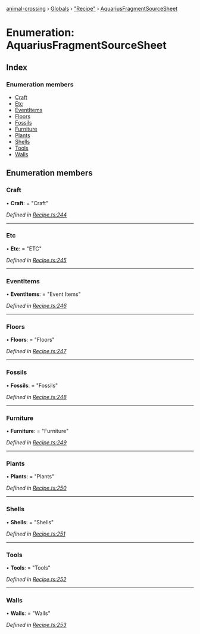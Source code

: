 [animal-crossing](../README.md) › [Globals](../globals.md) › ["Recipe"](../modules/_recipe_.md) › [AquariusFragmentSourceSheet](_recipe_.aquariusfragmentsourcesheet.md)

# Enumeration: AquariusFragmentSourceSheet

## Index

### Enumeration members

* [Craft](_recipe_.aquariusfragmentsourcesheet.md#craft)
* [Etc](_recipe_.aquariusfragmentsourcesheet.md#etc)
* [EventItems](_recipe_.aquariusfragmentsourcesheet.md#eventitems)
* [Floors](_recipe_.aquariusfragmentsourcesheet.md#floors)
* [Fossils](_recipe_.aquariusfragmentsourcesheet.md#fossils)
* [Furniture](_recipe_.aquariusfragmentsourcesheet.md#furniture)
* [Plants](_recipe_.aquariusfragmentsourcesheet.md#plants)
* [Shells](_recipe_.aquariusfragmentsourcesheet.md#shells)
* [Tools](_recipe_.aquariusfragmentsourcesheet.md#tools)
* [Walls](_recipe_.aquariusfragmentsourcesheet.md#walls)

## Enumeration members

###  Craft

• **Craft**: = "Craft"

*Defined in [Recipe.ts:244](https://github.com/Norviah/animal-crossing/blob/37a256e/module/types/Recipe.ts#L244)*

___

###  Etc

• **Etc**: = "ETC"

*Defined in [Recipe.ts:245](https://github.com/Norviah/animal-crossing/blob/37a256e/module/types/Recipe.ts#L245)*

___

###  EventItems

• **EventItems**: = "Event Items"

*Defined in [Recipe.ts:246](https://github.com/Norviah/animal-crossing/blob/37a256e/module/types/Recipe.ts#L246)*

___

###  Floors

• **Floors**: = "Floors"

*Defined in [Recipe.ts:247](https://github.com/Norviah/animal-crossing/blob/37a256e/module/types/Recipe.ts#L247)*

___

###  Fossils

• **Fossils**: = "Fossils"

*Defined in [Recipe.ts:248](https://github.com/Norviah/animal-crossing/blob/37a256e/module/types/Recipe.ts#L248)*

___

###  Furniture

• **Furniture**: = "Furniture"

*Defined in [Recipe.ts:249](https://github.com/Norviah/animal-crossing/blob/37a256e/module/types/Recipe.ts#L249)*

___

###  Plants

• **Plants**: = "Plants"

*Defined in [Recipe.ts:250](https://github.com/Norviah/animal-crossing/blob/37a256e/module/types/Recipe.ts#L250)*

___

###  Shells

• **Shells**: = "Shells"

*Defined in [Recipe.ts:251](https://github.com/Norviah/animal-crossing/blob/37a256e/module/types/Recipe.ts#L251)*

___

###  Tools

• **Tools**: = "Tools"

*Defined in [Recipe.ts:252](https://github.com/Norviah/animal-crossing/blob/37a256e/module/types/Recipe.ts#L252)*

___

###  Walls

• **Walls**: = "Walls"

*Defined in [Recipe.ts:253](https://github.com/Norviah/animal-crossing/blob/37a256e/module/types/Recipe.ts#L253)*
